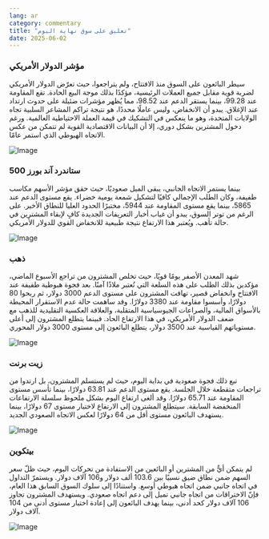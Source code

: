 ```yaml
---
lang: ar
category: commentary
title: "تعليق على سوق نهاية اليوم"
date: 2025-06-02
---
```


### مؤشر الدولار الأمريكي

سيطر البائعون على السوق منذ الافتتاح، ولم يتراجعوا، حيث تعرّض الدولار الأمريكي لضربة قوية مقابل جميع العملات الرئيسية، مؤكدًا بذلك موجة البيع الحادة. تقع المقاومة عند 99.28، بينما يستقر الدعم عند 98.52، مما يُظهر مؤشرات ضئيلة على حدوث ارتداد عند الإغلاق. يبدو أن الانخفاض، وليس عاملًا محددًا، هو نتيجة تراكم المشاعر السلبية تجاه الولايات المتحدة، وهو ما ينعكس في التشكيك في قيمة العملة الاحتياطية العالمية. ورغم دخول المشترين بشكل دوري، إلا أن البيانات الاقتصادية القوية لم تتمكن من عكس الاتجاه الهبوطي الذي استمر عامًا.

![Image](https://markleighedu.github.io/img/Jun-2025/02-Jun-2025/usdindex.jpg)

### ستاندرد آند بورز 500

بينما يستمر الاتجاه الجانبي، يبقى الميل صعوديًا، حيث حقق مؤشر الأسهم مكاسب طفيفة، وكان الطلب الإجمالي كافيًا لتشكيل شمعة يومية خضراء. يقع مستوى الدعم عند 5865، بينما يقع مستوى المقاومة عند 5944، مختبرًا الحدود العليا للنطاق الأخير. على الرغم من توتر السوق، يبدو أن غياب أخبار التعريفات الجديدة كافٍ لإبقاء المشترين في حالة تأهب. ويُعتبر هذا الارتفاع نتيجة طبيعية للانخفاض القوي للدولار الأمريكي.

![Image](https://markleighedu.github.io/img/Jun-2025/02-Jun-2025/sp500.jpg)

### ذهب

شهد المعدن الأصفر يومًا قويًا، حيث تخلص المشترون من تراجع الأسبوع الماضي، مؤكدين بذلك الطلب على هذه السلعة التي تُعتبر ملاذًا آمنًا. بعد فجوة هبوطية طفيفة عند الافتتاح وانخفاض قصير، تهافت المشترون على مستوى الدعم 3000 دولار، ثم ربحوا 80 دولارًا، وأسسوا مقاومة عند 3380 دولارًا. وقد ساهمت حالة عدم الاستقرار المحيطة بالأسواق المالية، والصراعات الجيوسياسية المتقلبة، والعلاقة العكسية التقليدية للذهب مع ضعف الدولار الأمريكي، في هذا الارتفاع الحاد. فبينما يتطلع المشترون إلى أعلى مستوياتهم القياسية عند 3500 دولار، يتطلع البائعون إلى مستوى 3000 دولار المحوري.

![Image](https://markleighedu.github.io/img/Jun-2025/02-Jun-2025/gold.jpg)

### زيت برنت

تبع ذلك فجوة صعودية في بداية اليوم، حيث لم يستسلم المشترون، بل ارتدوا من تراجعات متقطعة خلال الجلسة. يقع مستوى الدعم عند 63.81 دولارًا، بينما تأسس مستوى المقاومة عند 65.71 دولارًا. وقد ألغى ارتفاع اليوم بشكل ملحوظ سلسلة الارتفاعات المنخفضة السابقة. سيتطلع المشترون إلى الارتفاع لاختبار مستوى 67 دولارًا، بينما يستهدف البائعون مستوى أقل من 64 دولارًا لعكس الاتجاه الصعودي الجديد.

![Image](https://markleighedu.github.io/img/Jun-2025/02-Jun-2025/brentoil.jpg)

### بيتكوين

لم يتمكن أيٌّ من المشترين أو البائعين من الاستفادة من تحركات اليوم، حيث ظلّ سعر السهم ضمن نطاق ضيق نسبيًا بين 103.6 ألف دولار و106 آلاف دولار. ويستمرّ التداول في اتجاه جانبي ضمن اتجاه هبوطي أوسع. واستنادًا إلى سلوك السوق السابق هذا العام، فإنّ الاختراقات من اتجاه جانبي تميل إلى دعم اتجاه صعودي. ويستهدف المشترون تجاوز 106 آلاف دولار كحد أدنى، بينما يهدف البائعون إلى إعادة اختبار مستوى أدنى من 104 آلاف دولار.

![Image](https://markleighedu.github.io/img/Jun-2025/02-Jun-2025/bitcoin.jpg)

